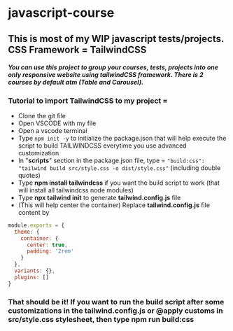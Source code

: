 # javascript-course

## This is most of my WIP javascript tests/projects. CSS Framework = TailwindCSS

##### You can use this project to group your courses, tests, projects into one only responsive website using tailwindCSS framework. There is 2 courses by default atm (Table and Carousel).

### Tutorial to import TailwindCSS to my project =

- Clone the git file
- Open VSCODE with my file
- Open a vscode terminal
- Type `npm init -y` to initialize the package.json that will help execute the script to build TAILWINDCSS everytime you use advanced customization
- In "**scripts**" section in the package.json file, type = `"build:css": "tailwind build src/style.css -o dist/style.css"` (including double quotes)
- Type **npm install tailwindcss** if you want the build script to work (that will install all tailwindcss node modules)
- Type **npx tailwind init** to generate **tailwind.config.js** file
- (This will help center the container) Replace **tailwind.config.js** file content by 

```javascript
module.exports = {
  theme: {
    container: {
      center: true,
      padding: '2rem'
    }
  },
  variants: {},
  plugins: []
}
```

### That should be it! If you want to run the build script after some customizations in the tailwind.config.js or @apply customs in src/style.css stylesheet, then type **npm run build:css**
